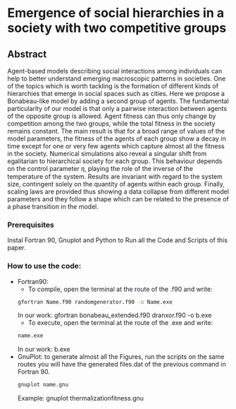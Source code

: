 # Emergence of social hierarchies in a society with two competitive groups

## Abstract
Agent-based models describing social interactions among individuals can help to better understand 
emerging macroscopic patterns in societies. One of the topics which is worth tackling is the formation 
of different kinds of hierarchies that emerge in social spaces such as cities. Here we propose 
a Bonabeau-like model by adding a second group of agents. The fundamental particularity of our model 
is that only a pairwise interaction between agents of the opposite group is allowed. Agent fitness can 
thus only change by competition among the two groups, while the total fitness in the society remains 
constant. The main result is that for a broad range of values of the model parameters, the fitness of 
the agents of each group show a decay in time except for one or very few agents which capture almost 
all the fitness in the society. Numerical simulations also reveal a singular shift from egalitarian 
to hierarchical society for each group. This behaviour depends on the control parameter 𝜂, playing the 
role of the inverse of the temperature of the system. Results are invariant with regard to the system 
size, contingent solely on the quantity of agents within each group. Finally, scaling laws are provided 
thus showing a data collapse from different model parameters and they follow a shape which can be related 
to the presence of a phase transition in the model.

### Prerequisites

Instal Fortran 90, Gnuplot and Python to Run all the Code and Scripts of this paper.

### How to use the code:

* Fortran90:
  * To compile, open the terminal at the route of the .f90 and write:
  ```sh
  gfortran Name.f90 randomgenerator.f90 -o Name.exe
  ```
  In our work: gfortran bonabeau_extended.f90 dranxor.f90 -o b.exe
  * To execute, open the terminal at the route of the .exe and write:
  ```sh
  name.exe
  ```
  In our work: b.exe  
* GnuPlot: to generate almost all the Figures, run the scripts on the same routes you will have the generated files.dat of the previous command in Fortran 90.
  ```sh
  gnuplot name.gnu
  ```
  Example: gnuplot thermalizationfitness.gnu

